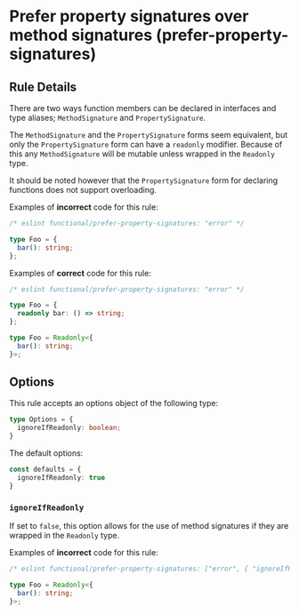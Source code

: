 # Prefer property signatures over method signatures (prefer-property-signatures)

## Rule Details

There are two ways function members can be declared in interfaces and type aliases; `MethodSignature` and `PropertySignature`.

The `MethodSignature` and the `PropertySignature` forms seem equivalent, but only the `PropertySignature` form can have a `readonly` modifier.
Because of this any `MethodSignature` will be mutable unless wrapped in the `Readonly` type.

It should be noted however that the `PropertySignature` form for declaring functions does not support overloading.

Examples of **incorrect** code for this rule:

<!-- eslint-skip -->

```ts
/* eslint functional/prefer-property-signatures: "error" */

type Foo = {
  bar(): string;
};
```

Examples of **correct** code for this rule:

<!-- eslint-disable @typescript-eslint/no-redeclare -->

```ts
/* eslint functional/prefer-property-signatures: "error" */

type Foo = {
  readonly bar: () => string;
};

type Foo = Readonly<{
  bar(): string;
}>;
```

## Options

This rule accepts an options object of the following type:

```ts
type Options = {
  ignoreIfReadonly: boolean;
}
```

The default options:

```ts
const defaults = {
  ignoreIfReadonly: true
}
```

### `ignoreIfReadonly`

If set to `false`, this option allows for the use of method signatures if they are wrapped in the `Readonly` type.

Examples of **incorrect** code for this rule:

<!-- eslint-skip -->

```ts
/* eslint functional/prefer-property-signatures: ["error", { "ignoreIfReadonly": false } ] */

type Foo = Readonly<{
  bar(): string;
}>;
```
